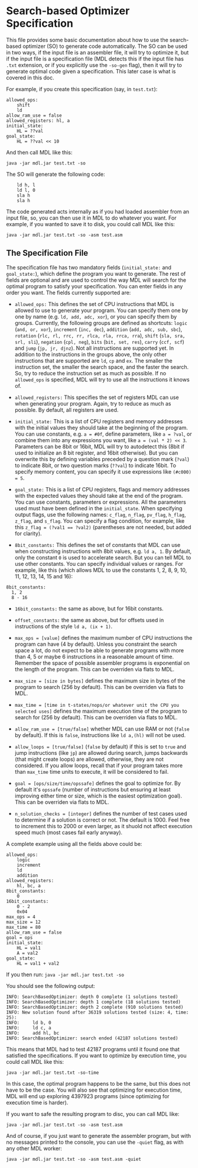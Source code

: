 # Search-based Optimizer Specification

This file provides some basic documentation about how to use the search-based optimizer (SO) to generate code automatically. The SO can be used in two ways, if the input file is an assembler file, it will try to optimize it, but if the input file is a specification file (MDL detects this if the input file has ```.txt``` extension, or if you explicitly use the ```-so-gen``` flag), then it will try to generate optimal code given a specification. This later case is what is covered in this doc.

For example, if you create this specification (say, in ```test.txt```):

```
allowed_ops: 
    shift
    ld
allow_ram_use = false
allowed_registers: hl, a
initial_state:
    HL = ??val
goal_state:
    HL = ??val << 10
```

And then call MDL like this:

```java -jar mdl.jar test.txt -so```

The SO will generate the following code:

```
    ld h, l
    ld l, 0
    sla h
    sla h
```

The code generated acts internally as if you had loaded assembler from an input file, so, you can then use it in MDL to do whatever you want. For example, if you wanted to save it to disk, you could call MDL like this:

```java -jar mdl.jar test.txt -so -asm test.asm```

## The Specification File

The specification file has two mandatory fields (```initial_state:``` and ```goal_state:```), which define the program you want to generate. The rest of fields are optional and are used to control the way MDL will search for the optimal program to satisfy your specification. You can enter fields in any order you want. The fields currently supported are:

- ```allowed_ops:``` This defines the set of CPU instructions that MDL is allowed to use to generate your program. You can specify them one by one by name (e.g. ```ld, add, adc, xor```), or you can specify them by groups. Currently, the following groups are defined as shortcuts: ```logic``` (```and, or, xor```), ```increment``` (```inc, dec```), ```addition``` (```add, adc, sub, sbc```), ```rotation``` (```rlc, rl, rrc, rr, rlca, rla, rrca, rra```), ```shift``` (```sla, sra, srl, sli```), ```negation``` (```cpl, neg```), ```bits``` (```bit, set, res```), ```carry``` (```ccf, scf```) and ```jump``` (```jp, jr, djnz```). Not all instructions are supported yet. In addition to the instructions in the groups above, the only other instructions that are supported are ```ld```, ```cp``` and ```ex```. The smaller the instruction set, the smaller the search space, and the faster the search. So, try to reduce the instruction set as much as possible. If no ```allowed_ops``` is specified, MDL will try to use all the instructions it knows of.

- ```allowed_registers:``` This specifies the set of registers MDL can use when generating your program. Again, try to reduce as much as possible. By default, all registers are used.

- ```initial_state:``` This is a list of CPU registers and memory addresses with the initial values they should take at the beginning of the program. You can use constants, e.g. ```a = #0f```, define parameters, like ```a = ?val```, or combine them into any expressions you want, like ```a = (val * 2) << 3```. Parameters can be 8bit or 16bit, MDL will try to autodetect this (8bit if used to initialize an 8 bit register, and 16bit otherwise). But you can overwrite this by defining variables preceded by a question mark (```?val```) to indicate 8bit, or two question marks (```??val```) to indicate 16bit. To specify memory content, you can specify it use expressions like ```(#c000) = 5```.

- ```goal_state:``` This is a list of CPU registers, flags and memory addresses with the expected values they should take at the end of the program. You can use constants, parameters or expressions. All the parameters used must have been defined in the ```initial_state```. When specifying output flags, use the following names: ```c_flag```, ```n_flag```, ```pv_flag```, ```h_flag```, ```z_flag```, and ```s_flag```. You can specify a flag condition, for example, like this ```z_flag = (?val1 == ?val2)``` (parentheses are not needed, but added for clarity).

- ```8bit_constants:``` This defines the set of constants that MDL can use when constructing instructions with 8bit values, e.g. ```ld a, 1```. By default, only the constant ```0``` is used to accelerate search. But you can tell MDL to use other constants. You can specify individual values or ranges. For example, like this (which allows MDL to use the constants 1, 2, 8, 9, 10, 11, 12, 13, 14, 15 and 16):

```
8bit_constants:
  1, 2
  8 - 16
```

- ```16bit_constants:``` the same as above, but for 16bit constants.

- ```offset_constants:``` the same as above, but for offsets used in instructions of the style ```ld a, (ix + 1)```.

- ```max_ops = [value]``` defines the maximum number of CPU instructions the program can have (4 by default). Unless you constraint the search space a lot, do not expect to be able to generate programs with more than 4, 5 or maybe 6 instructions in a reasonable amount of time. Remember the space of possible assembler programs is exponential on the length of the program. This can be overriden via flats to MDL.

- ```max_size = [size in bytes]``` defines the maximum size in bytes of the program to search (256 by default). This can be overriden via flats to MDL.

- ```max_time = [time in t-states/nops/or whatever unit the CPU you selected uses]``` defines the maximum execution time of the program to search for (256 by default). This can be overriden via flats to MDL.

- ```allow_ram_use = [true/false]``` whether MDL can use RAM or not (```false``` by default). If this is ```false```, instructions like ```ld a,(hl)``` will not be used.

- ```allow_loops = [true/false]```  (```false``` by default) if this is set to ```true``` and jump instructions (like ```jp```) are allowed during search, jumps backwards (that might create loops) are allowed, otherwise, they are not considered. If you allow loops, recall that if your program takes more than ```max_time``` time units to execute, it will be considered to fail.

- ```goal = [ops/size/time/opssafe]``` defines the goal to optimize for. By default it's ```opssafe``` (number of instructions but ensuring at least improving either time or size, which is the easiest optimization goal). This can be overriden via flats to MDL.

- ```n_solution_checks = [integer]``` defines the number of test cases used to determine if a solution is correct or not. The default is 1000. Feel free to increment this to 2000 or even larger, as it shuold not affect execution speed much (most cases fail early anyway).

A complete example using all the fields above could be:

```
allowed_ops: 
    logic
    increment
    ld
    addition
allowed_registers:
    hl, bc, a
8bit_constants:
    0
16bit_constants:
    0 - 2
    0x04
max_ops = 4
max_size = 12
max_time = 80
allow_ram_use = false
goal = ops
initial_state:
    HL = val1
    A = val2
goal_state:
    HL = val1 + val2
```

If you then run: ```java -jar mdl.jar test.txt -so```

You should see the following output:
```
INFO: SearchBasedOptimizer: depth 0 complete (1 solutions tested)
INFO: SearchBasedOptimizer: depth 1 complete (18 solutions tested)
INFO: SearchBasedOptimizer: depth 2 complete (910 solutions tested)
INFO: New solution found after 36319 solutions tested (size: 4, time: 25):
INFO:     ld b, 0
INFO:     ld c, a
INFO:     add hl, bc
INFO: SearchBasedOptimizer: search ended (42187 solutions tested)
```

This means that MDL had to test 42187 programs until it found one that satisfied the specifications. If you want to optimize by execution time, you could call MDL like this:

```java -jar mdl.jar test.txt -so-time```

In this case, the optimal program happens to be the same, but this does not have to be the case. You will also see that optimizing for execution time, MDL will end up exploring 4397923 programs (since optimizing for execution time is harder).

If you want to safe the resulting program to disc, you can call MDL like:

```java -jar mdl.jar test.txt -so -asm test.asm```

And of course, if you just want to generate the assembler program, but with no messages printed to the console, you can use the ```-quiet``` flag, as with any other MDL worker:

```java -jar mdl.jar test.txt -so -asm test.asm -quiet```

